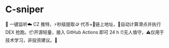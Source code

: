 # C-sniper
🚀 一键监听☁️ CZ 推特，⚡️秒级提取🪙 代币+🔗链上地址，🤖自动计算滑点并执行 DEX 抢跑。📦开源轻量，接入 GitHub Actions 即可 24 h ⏰无人值守，⚠️仅用于技术学习，非投资建议。🙏
